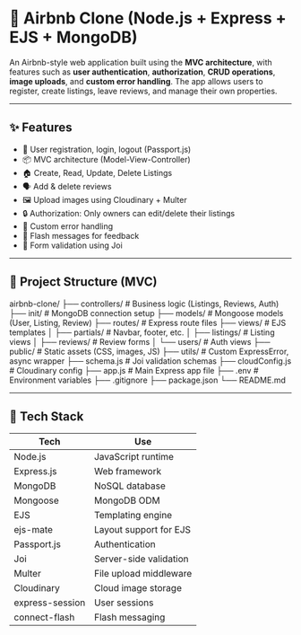 # 🏡 Airbnb Clone (Node.js + Express + EJS + MongoDB)

An Airbnb-style web application
built using the **MVC architecture**, with features such as **user authentication**, **authorization**, **CRUD operations**, **image uploads**, and **custom error handling**. 
The app allows users to register, create listings, leave reviews, and manage their own properties.

---

## ✨ Features

- 🔑 User registration, login, logout (Passport.js)
- 📦 MVC architecture (Model-View-Controller)
- 🏠 Create, Read, Update, Delete Listings
- 🗣️ Add & delete reviews
- 🖼️ Upload images using Cloudinary + Multer
- 🔒 Authorization: Only owners can edit/delete their listings
- 🧠 Custom error handling
- 📢 Flash messages for feedback
- 📃 Form validation using Joi

---

## 🧱 Project Structure (MVC)

airbnb-clone/
├── controllers/ # Business logic (Listings, Reviews, Auth)
├── init/ # MongoDB connection setup
├── models/ # Mongoose models (User, Listing, Review)
├── routes/ # Express route files
├── views/ # EJS templates
│ ├── partials/ # Navbar, footer, etc.
│ ├── listings/ # Listing views
│ ├── reviews/ # Review forms
│ └── users/ # Auth views
├── public/ # Static assets (CSS, images, JS)
├── utils/ # Custom ExpressError, async wrapper
├── schema.js # Joi validation schemas
├── cloudConfig.js # Cloudinary config
├── app.js # Main Express app file
├── .env # Environment variables
├── .gitignore
├── package.json
└── README.md



---

## 🧰 Tech Stack

| Tech            | Use                              |
|-----------------|----------------------------------|
| Node.js         | JavaScript runtime               |
| Express.js      | Web framework                    |
| MongoDB         | NoSQL database                   |
| Mongoose        | MongoDB ODM                      |
| EJS             | Templating engine                |
| ejs-mate        | Layout support for EJS           |
| Passport.js     | Authentication                   |
| Joi             | Server-side validation           |
| Multer          | File upload middleware           |
| Cloudinary      | Cloud image storage              |
| express-session | User sessions                    |
| connect-flash   | Flash messaging                  |


